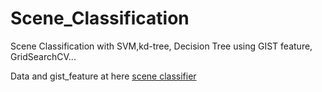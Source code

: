 # Scene_Classification
Scene Classification with  SVM,kd-tree, Decision Tree using GIST feature, GridSearchCV...


Data and gist_feature at here [scene classifier](https://drive.google.com/drive/u/3/folders/1_b-id_PbLMo4SxmLBn-CEamqHeyt23je)
